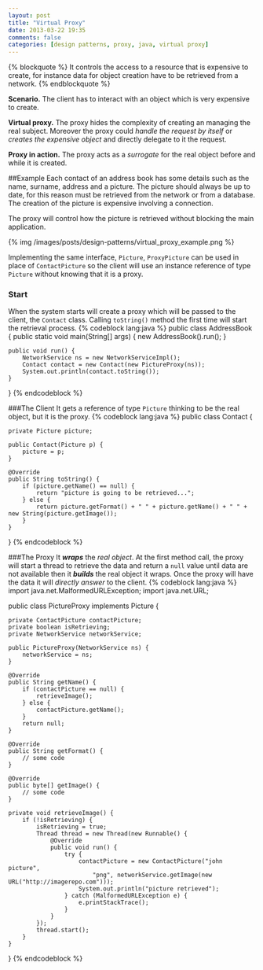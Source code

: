```yaml
---
layout: post
title: "Virtual Proxy"
date: 2013-03-22 19:35
comments: false
categories: [design patterns, proxy, java, virtual proxy]
---
```

{% blockquote %}
It controls the access to a resource that is expensive to create, for instance data for object creation have to be retrieved from a network.
{% endblockquote %}
<!-- more -->
__Scenario.__ The client has to interact with an object which is very expensive to create. 

__Virtual proxy.__ The proxy hides the complexity of creating an managing the real subject. Moreover the proxy could _handle the request by itself_ or _creates the expensive object_ and directly delegate to it the request.

__Proxy in action.__ The proxy acts as a _surrogate_ for the real object before and while it is created.

##Example
Each contact of an address book has some details such as the name, surname, address and a picture. The picture should always be up to date, for this reason must be retrieved from the network or from a database. The creation of the picture is expensive involving a connection. 

The proxy will control how the picture is retrieved without blocking the main application.

{% img /images/posts/design-patterns/virtual_proxy_example.png %}

Implementing the same interface, `Picture`, `ProxyPicture` can be used in place of `ContactPicture` so the client will use an instance reference of type `Picture` without knowing that it is a proxy.

### Start
When the system starts will create a proxy which will be passed to the client, the `Contact` class. Calling `toString()` method the first time will start the retrieval process.
{% codeblock lang:java %}
public class AddressBook {
	public static void main(String[] args) {
		new AddressBook().run();
	}

	public void run() {
		NetworkService ns = new NetworkServiceImpl();
		Contact contact = new Contact(new PictureProxy(ns));
		System.out.println(contact.toString());
	}
}
{% endcodeblock %}

###The Client
It gets a reference of type `Picture` thinking to be the real object, but it is the proxy.
{% codeblock lang:java %}
public class Contact {

	private Picture picture;

	public Contact(Picture p) {
		picture = p;
	}

	@Override
	public String toString() {
		if (picture.getName() == null) {
			return "picture is going to be retrieved...";
		} else {
			return picture.getFormat() + " " + picture.getName() + " " + new String(picture.getImage());
		}
	}
}
{% endcodeblock %}

###The Proxy
It **_wraps_** the _real object_. At the first method call, the proxy will start a thread to retrieve the data and return a `null` value until data are not available then it **_builds_** the real object it wraps. Once the proxy will have the data it will _directly answer_ to the client.
{% codeblock lang:java %}
import java.net.MalformedURLException;
import java.net.URL;

public class PictureProxy implements Picture {

	private ContactPicture contactPicture;
	private boolean isRetrieving;
	private NetworkService networkService;

	public PictureProxy(NetworkService ns) {
		networkService = ns;
	}

	@Override
	public String getName() {
		if (contactPicture == null) {
			retrieveImage();
		} else {
			contactPicture.getName();
		}
		return null;
	}

	@Override
	public String getFormat() {
		// some code
	}

	@Override
	public byte[] getImage() {
		// some code
	}

	private void retrieveImage() {
		if (!isRetrieving) {
			isRetrieving = true;
			Thread thread = new Thread(new Runnable() {
				@Override
				public void run() {
					try {
						contactPicture = new ContactPicture("john picture", 
							"png", networkService.getImage(new URL("http://imagerepo.com")));
						System.out.println("picture retrieved");
					} catch (MalformedURLException e) {
						e.printStackTrace();
					}
				}
			});
			thread.start();
		}
	}
}
{% endcodeblock %}
